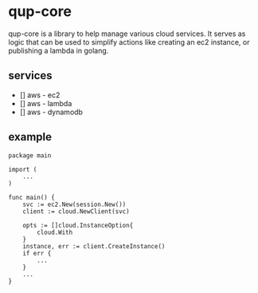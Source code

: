 # qup-core

qup-core is a library to help manage various cloud services. It serves as logic that can be used to simplify actions like creating an ec2 instance, or publishing a lambda in golang.

## services
- [] aws - ec2
- [] aws - lambda
- [] aws - dynamodb

## example

```golang
package main

import (
    ...
)

func main() {
    svc := ec2.New(session.New())
    client := cloud.NewClient(svc)

    opts := []cloud.InstanceOption{
        cloud.With
    }
    instance, err := client.CreateInstance()
    if err {
        ...
    }
    ...
}
```